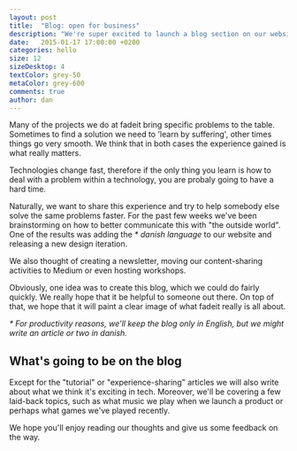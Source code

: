 ```yaml
---
layout: post
title:  "Blog: open for business"
description: "We're super excited to launch a blog section on our website. We'll be writing about design, tech, code and everything in between."
date:   2015-01-17 17:00:00 +0200
categories: hello
size: 12
sizeDesktop: 4
textColor: grey-50
metaColor: grey-600
comments: true
author: dan
---
```


Many of the projects we do at fadeit bring specific problems to the table. Sometimes to find a solution we need to 'learn by suffering', other times things go very smooth. We think that in both cases the experience gained is what really matters.

Technologies change fast, therefore if the only thing you learn is how to deal with a problem within a technology, you are probaly going to have a hard time.

Naturally, we want to share this experience and try to help somebody else solve the same problems faster. For the past few weeks we've been brainstorming on how to better communicate this with "the outside world". One of the results was adding the *\* danish language* to our website and releasing a new design iteration.

We also thought of creating a newsletter, moving our content-sharing activities to Medium or even hosting workshops.

Obviously, one idea was to create this blog, which we could do fairly quickly. We really hope that it be helpful to someone out there. On top of that, we hope that it will paint a clear image of what fadeit really is all about.

*\* For productivity reasons, we'll keep the blog only in English, but we might write an article or two in danish.*

## What's going to be on the blog

Except for the "tutorial" or "experience-sharing" articles we will also write about what we think it's exciting in tech. Moreover, we'll be covering a few laid-back topics, such as what music we play when we launch a product or perhaps what games we've played recently.

We hope you'll enjoy reading our thoughts and give us some feedback on the way.

